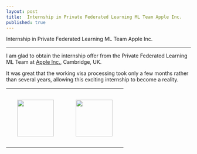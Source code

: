 ```yaml
---
layout: post
title:  Internship in Private Federated Learning ML Team Apple Inc.
published: true
---
```


Internship in Private Federated Learning ML Team Apple Inc.

---

I am glad to obtain the internship offer from the Private Federated Learning ML Team at [Apple Inc.](https://www.apple.com/), Cambridge, UK.

It was great that the working visa processing took only a few months rather than several years, allowing this exciting internship to become a reality.

<table style="text-align:center;">
<tr>
<td style="padding:30px;text-align:center;vertical-align:middle;"> <img height="100px" src="https://burlachenkok.github.io/materials/KAUST-logo.svg"/> </td>
<td style="padding:30px;text-align:center;vertical-align:middle;"> <img height="100px" src="https://burlachenkok.github.io/materials/Apple_logo_black.svg"/> </td>
</tr>
</table>
